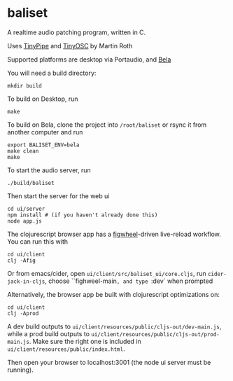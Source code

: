 # baliset
A realtime audio patching program, written in C.

Uses [TinyPipe](https://github.com/mhroth/tinypipe) and [TinyOSC](https://github.com/mhroth/tinyosc) by Martin Roth

Supported platforms are desktop via Portaudio, and [Bela](bela.io)

You will need a build directory:
```
mkdir build
```

To build on Desktop, run
```
make
```

To build on Bela, clone the project into `/root/baliset` or rsync it from another computer and run
```
export BALISET_ENV=bela
make clean
make
```

To start the audio server, run
```
./build/baliset
```

Then start the server for the web ui
```
cd ui/server
npm install # (if you haven't already done this)
node app.js
```

The clojurescript browser app has a [figwheel](https://github.com/bhauman/figwheel-main)-driven live-reload workflow. You can run this with
```
cd ui/client
clj -Afig
```

Or from emacs/cider, open `ui/client/src/baliset_ui/core.cljs`, run `cider-jack-in-cljs`, choose ``fighweel-main`, and type `:dev` when prompted

Alternatively, the browser app be built with clojurescript optimizations on:
```
cd ui/client
clj -Aprod
```

A dev build outputs to `ui/client/resources/public/cljs-out/dev-main.js`, while a prod build outputs to `ui/client/resources/public/cljs-out/prod-main.js`. 
Make sure the right one is included in `ui/client/resources/public/index.html`.

Then open your browser to localhost:3001 (the node ui server must be running).
